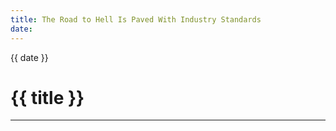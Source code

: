 ```yaml
---
title: The Road to Hell Is Paved With Industry Standards
date:
---
```


{{ date }}

# {{ title }}

---
